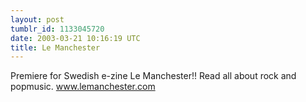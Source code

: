 ```yaml
---
layout: post
tumblr_id: 1133045720
date: 2003-03-21 10:16:19 UTC
title: Le Manchester
---
```


Premiere for Swedish e-zine Le Manchester!! Read all about rock and popmusic. <a href="http://www.lemanchester.com/" target="_blank">www.lemanchester.com</a>
